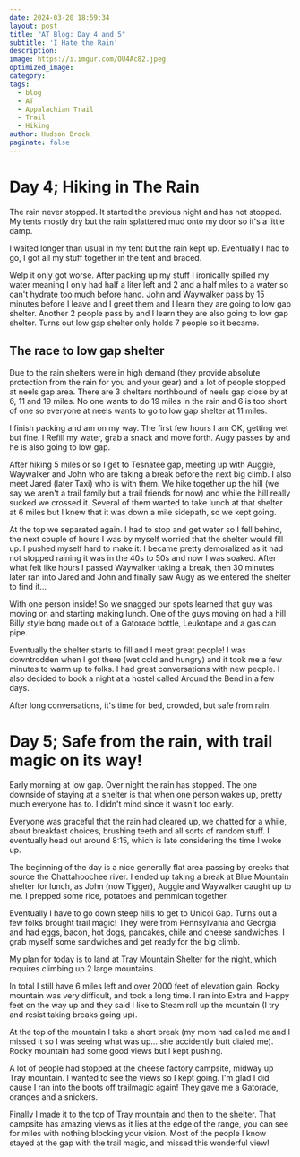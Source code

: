 ```yaml
---
date: 2024-03-20 18:59:34
layout: post
title: "AT Blog: Day 4 and 5"
subtitle: 'I Hate the Rain'
description:
image: https://i.imgur.com/OU4Ac82.jpeg
optimized_image:
category:
tags:
  - blog
  - AT
  - Appalachian Trail
  - Trail
  - Hiking
author: Hudson Brock
paginate: false
---
```


# Day 4; Hiking in The Rain

The rain never stopped. It started the previous night and has not stopped. My tents mostly dry but the rain splattered mud onto my door so it's a little damp.

I waited longer than usual in my tent but the rain kept up. Eventually I had to go, I got all my stuff together in the tent and braced.

Welp it only got worse. After packing up my stuff I ironically spilled my water meaning I only had half a liter left and 2 and a half miles to a water so can't hydrate too much before hand. John and Waywalker pass by 15 minutes before I leave and I greet them and I learn they are going to low gap shelter. Another 2 people pass by and I learn they are also going to low gap shelter. Turns out low gap shelter only holds 7 people so it became.

##  The race to low gap shelter

Due to the rain shelters were in high demand (they provide absolute protection from the rain for you and your gear) and a lot of people stopped at neels gap area. There are 3 shelters northbound of neels gap close by at 6, 11 and 19 miles. No one wants to do 19 miles in the rain and 6 is too short of one so everyone at neels wants to go to low gap shelter at 11 miles.

I finish packing and am on my way. The first few hours I am OK, getting wet but fine. I Refill my water, grab a snack and move forth. Augy passes by and he is also going to low gap.

After hiking 5 miles or so I get to Tesnatee gap, meeting up with Auggie, Waywalker and John who are taking a break before the next big climb. I also meet Jared (later Taxi) who is with them. We hike together up the hill (we say we aren't a trail family but a trail friends for now) and while the hill really sucked we crossed it. Several of them wanted to take lunch at that shelter at 6 miles but I knew that it was down a mile sidepath, so we kept going.

 At the top we separated again. I had to stop and get water so I fell behind, the next couple of hours I was by myself worried that the shelter would fill up. I pushed myself hard to make it. I became pretty demoralized as it had not stopped raining it was in the 40s to 50s and now I was soaked. After what felt like hours I passed Waywalker taking a break, then 30 minutes later ran into Jared and John and finally saw Augy as we entered the shelter to find it...

With one person inside! So we snagged our spots learned that guy was moving on and starting making lunch. One of the guys moving on had a hill Billy style bong made out of a Gatorade bottle, Leukotape and a gas can pipe.

Eventually the shelter starts to fill and I meet great people! I was downtrodden when I got there (wet cold and hungry) and it took me a few minutes to warm up to folks. I had great conversations with new people. I also decided to book a night at a hostel called Around the Bend in a few days.

After long conversations, it's time for bed, crowded, but safe from rain.

# Day 5; Safe from the rain, with trail magic on its way!

Early morning at low gap. Over night the rain has stopped. The one downside of staying at a shelter is that when one person wakes up, pretty much everyone has to. I didn't mind since it wasn't too early.

Everyone was graceful that the rain had cleared up, we chatted for a while, about breakfast choices, brushing teeth and all sorts of random stuff. I eventually head out around 8:15, which is late considering the time I woke up. 

The beginning of the day is a nice generally flat area passing by creeks that source the Chattahoochee river. I ended up taking a break at Blue Mountain shelter for lunch, as John (now Tigger), Auggie and Waywalker caught up to me. I prepped some rice, potatoes and pemmican together.

Eventually I have to go down steep hills to get to Unicoi Gap. Turns out a few folks brought trail magic! They were from Pennsylvania and Georgia and had eggs, bacon, hot dogs, pancakes, chile and cheese sandwiches. I grab myself some sandwiches and get ready for the big climb.

My plan for today is to land at Tray Mountain Shelter for the night, which requires climbing up 2 large mountains.

In total I still have 6 miles left and over 2000 feet of elevation gain. Rocky mountain was very difficult, and took a long time. I ran into Extra and Happy feet on the way up and they said I like to Steam roll up the mountain (I try and resist taking breaks going up).

At the top of the mountain I take a short break (my mom had called me and I missed it so I was seeing what was up... she accidently butt dialed me). Rocky mountain had some good views but I kept pushing.

A lot of people had stopped at the cheese factory campsite, midway up Tray mountain. I wanted to see the views so I kept going. I'm glad I did cause I ran into the boots off trailmagic again! They gave me a Gatorade, oranges and a snickers. 

Finally I made it to the top of Tray mountain and then to the shelter. That campsite has amazing views as it lies at the edge of the range, you can see for miles with nothing blocking your vision. Most of the people I know stayed at the gap with the trail magic, and missed this wonderful view!





